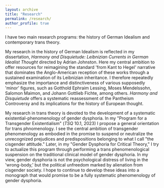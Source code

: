 ```yaml
---
layout: archive
title: "Research"
permalink: /research/
author_profile: true
---
```


I have two main research programs: the history of German Idealism and contemporary trans theory.

My research in the history of German Idealism is reflected in my dissertation, _Harmony and Disquietude: Leibnizian Currents in German Idealist Thought_ directed by Adrian Johnston. Here my central ambition to offer resources for reimagining the standard 'from Kant to Hegel' narrative that dominates the Anglo-American reception of these works through a sustained examination of its Leibnizian inheritance. I therefore repeatedly emphasize the importance and distinctiveness of various supposedly 'minor' figures, such as Gotthold Ephraim Lessing, Moses Mendelssohn, Salomon Maimon, and Johann Gottlieb Fichte, among others. _Harmony and Disquietude_ offers a systematic reassessment of the Pantheism Controversy and its implications for the history of European thought. 

My research in trans theory is devoted to the development of a systematic existential-phenomenology of gender dysphoria. In my "Program for a Transgender Existentialism" (_TSQ_ 10.1, 2023) I propose a general orientation for trans phnomenology. I see the central ambition of transgender phenomenology as embodied in the promise to suspend or neutralize the unrecognized prejudices and predispositions belonging to what I call "the cisgender attitude." Later, in my "Gender Dysphoria for Critical Theory," I try to actualize this program through performing a trans phenomenological suspension on the traditional clinical model of gender dysphoria. In my view, gender dysphoria is not the psychological distress of living in the 'wrong-body,' but the political unfreedom marked by alienation from cisgender society. I hope to continue to develop these ideas into a monograph that would promise to be a fully systematic phenomenology of gender dysphoria.
